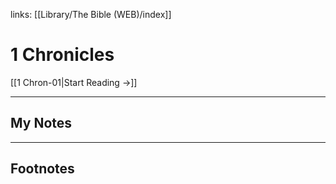 links: [[Library/The Bible (WEB)/index]]
# 1 Chronicles

[[1 Chron-01|Start Reading →]]

---
## My Notes

---
## Footnotes